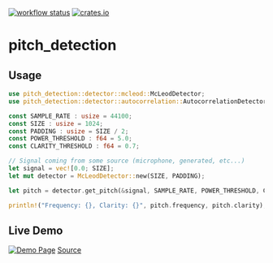 [![workflow status](https://github.com/alesgenova/pitch-detection/workflows/main/badge.svg?branch=master)](https://github.com/alesgenova/pitch-detection/actions?query=workflow%3Amain+branch%3Amaster)
[![crates.io](https://img.shields.io/crates/v/pitch-detection.svg)](https://crates.io/crates/pitch-detection)

# pitch_detection

## Usage
```rust
use pitch_detection::detector::mcleod::McLeodDetector;
use pitch_detection::detector::autocorrelation::AutocorrelationDetector;

const SAMPLE_RATE : usize = 44100;
const SIZE : usize = 1024;
const PADDING : usize = SIZE / 2;
const POWER_THRESHOLD : f64 = 5.0;
const CLARITY_THRESHOLD : f64 = 0.7;

// Signal coming from some source (microphone, generated, etc...)
let signal = vec![0.0; SIZE];
let mut detector = McLeodDetector::new(SIZE, PADDING);

let pitch = detector.get_pitch(&signal, SAMPLE_RATE, POWER_THRESHOLD, CLARITY_THRESHOLD).unwrap();

println!("Frequency: {}, Clarity: {}", pitch.frequency, pitch.clarity);
```
## Live Demo
[![Demo Page](https://raw.githubusercontent.com/alesgenova/pitch-detection-app/master/demo.png)](https://alesgenova.github.io/pitch-detection-app/)
[Source](https://github.com/alesgenova/pitch-detection-app)
